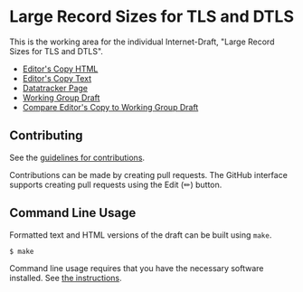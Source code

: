 # Large Record Sizes for TLS and DTLS

This is the working area for the individual Internet-Draft, "Large Record Sizes for TLS and DTLS".

* [Editor's Copy HTML](https://tlswg.github.io/super-jumbo-record-limit/#go.draft-ietf-tls-super-jumbo-record-limit.html)
* [Editor's Copy Text](https://tlswg.github.io/super-jumbo-record-limit/#go.draft-ietf-tls-super-jumbo-record-limit.txt)
* [Datatracker Page](https://datatracker.ietf.org/doc/draft-ietf-tls-super-jumbo-record-limit)
* [Working Group Draft](https://datatracker.ietf.org/doc/html/draft-ietf-tls-super-jumbo-record-limit)
* [Compare Editor's Copy to Working Group Draft](https://tlswg.github.io/super-jumbo-record-limit/#go.draft-ietf-tls-super-jumbo-record-limit.diff)


## Contributing

See the
[guidelines for contributions](https://github.com/tlswg/tls-super-jumbo-record-limit/blob/main/CONTRIBUTING.md).

Contributions can be made by creating pull requests.
The GitHub interface supports creating pull requests using the Edit (✏) button.


## Command Line Usage

Formatted text and HTML versions of the draft can be built using `make`.

```sh
$ make
```

Command line usage requires that you have the necessary software installed.  See
[the instructions](https://github.com/martinthomson/i-d-template/blob/main/doc/SETUP.md).

